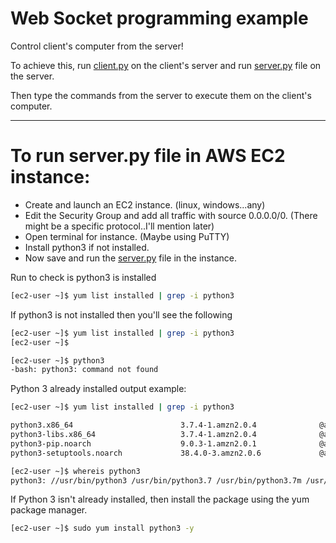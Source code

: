 # Web Socket programming example

Control client's computer from the server!

To achieve this, run [client.py](client.py) on the client's server and run [server.py](server.py) file on the server.

Then type the commands from the server to execute them on the client's computer.

---

# To run server.py file in AWS EC2 instance:
 
* Create and launch an EC2 instance. (linux, windows...any)
* Edit the Security Group and add all traffic with source 0.0.0.0/0. (There might be a specific protocol..I'll mention later)
* Open terminal for instance. (Maybe using PuTTY)
* Install python3 if not installed.
* Now save and run the [server.py](server.py) file in the instance.


Run to check is python3 is installed

```bash
[ec2-user ~]$ yum list installed | grep -i python3
```

If python3 is not installed then you'll see the following

```bash
[ec2-user ~]$ yum list installed | grep -i python3
[ec2-user ~]$

[ec2-user ~]$ python3
-bash: python3: command not found
```

Python 3 already installed output example:

```bash
[ec2-user ~]$ yum list installed | grep -i python3

python3.x86_64                        3.7.4-1.amzn2.0.4              @amzn2-core
python3-libs.x86_64                   3.7.4-1.amzn2.0.4              @amzn2-core
python3-pip.noarch                    9.0.3-1.amzn2.0.1              @amzn2-core
python3-setuptools.noarch             38.4.0-3.amzn2.0.6             @amzn2-core

[ec2-user ~]$ whereis python3
python3: //usr/bin/python3 /usr/bin/python3.7 /usr/bin/python3.7m /usr/lib/python3.7 /usr/lib64/python3.7 /us
```

If Python 3 isn't already installed, then install the package using the yum package manager.

```bash
[ec2-user ~]$ sudo yum install python3 -y
```